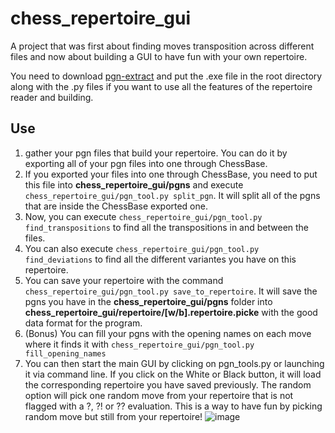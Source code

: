 # chess_repertoire_gui
A project that was first about finding moves transposition across different files and now about building a GUI to have fun with your own repertoire.

You need to download [pgn-extract](https://www.cs.kent.ac.uk/people/staff/djb/pgn-extract/) and put the .exe file in the root directory along with the .py files if you want to use all the features of the repertoire reader and building.

## Use
1. gather your pgn files that build your repertoire. You can do it by exporting all of your pgn files into one through ChessBase.
2. If you exported your files into one through ChessBase, you need to put this file into **chess_repertoire_gui/pgns** and execute `chess_repertoire_gui/pgn_tool.py split_pgn`. It will split all of the pgns that are inside the ChessBase exported one.
3. Now, you can execute `chess_repertoire_gui/pgn_tool.py find_transpositions` to find all the transpositions in and between the files.
4. You can also execute `chess_repertoire_gui/pgn_tool.py find_deviations` to find all the different variantes you have on this repertoire.
5. You can save your repertoire with the command `chess_repertoire_gui/pgn_tool.py save_to_repertoire`. It will save the pgns you have in the **chess_repertoire_gui/pgns** folder into **chess_repertoire_gui/repertoire/[w/b].repertoire.picke** with the good data format for the program.
6. (Bonus) You can fill your pgns with the opening names on each move where it finds it with `chess_repertoire_gui/pgn_tool.py fill_opening_names`
7. You can then start the main GUI by clicking on pgn_tools.py or launching it via command line. If you click on the White or Black button, it will load the corresponding repertoire you have saved previously. The random option will pick one random move from your repertoire that is not flagged with a ?, ?! or ?? evaluation. This is a way to have fun by picking random move but still from your repertoire!
![image](https://github.com/user-attachments/assets/2d5bbdf4-ebee-4fa3-8d0d-a6da874f8382)
